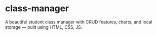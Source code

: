 # class-manager
A beautiful student class manager with CRUD features, charts, and local storage — built using HTML, CSS, JS.

